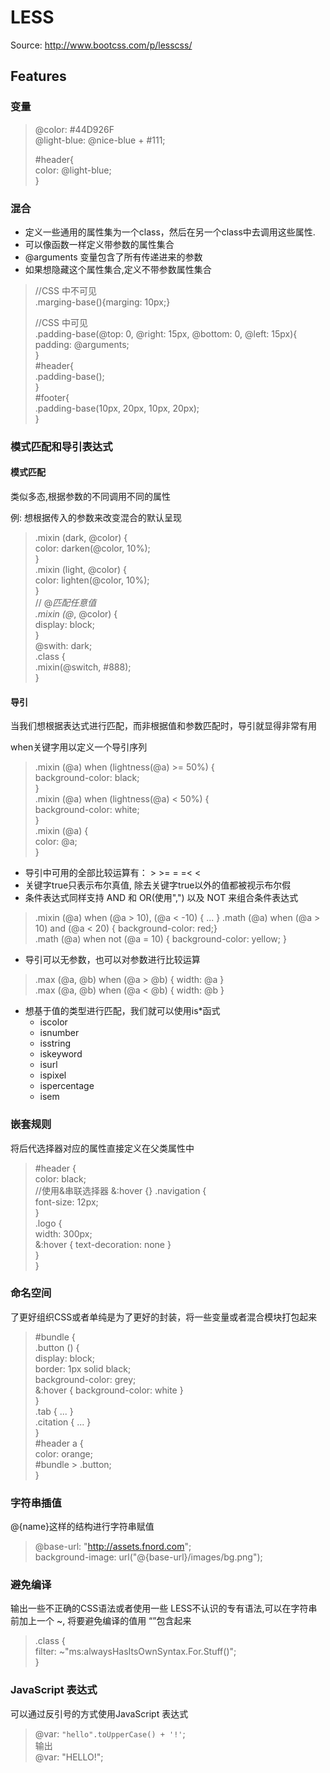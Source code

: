 # LESS

Source: <http://www.bootcss.com/p/lesscss/>

## Features

### 变量

> @color: #44D926F   
> @light-blue: @nice-blue + #111;  
>    
>  #header{  
>    color: @light-blue;    
>  }  


### 混合

* 定义一些通用的属性集为一个class，然后在另一个class中去调用这些属性.
* 可以像函数一样定义带参数的属性集合
* @arguments 变量包含了所有传递进来的参数
* 如果想隐藏这个属性集合,定义不带参数属性集合

> //CSS 中不可见  
> .marging-base(){marging: 10px;}
>
> //CSS 中可见  
>.padding-base(@top: 0, @right: 15px, @bottom: 0, @left: 15px){  
>     padding: @arguments;  
>}  
>  \#header{  
>    .padding-base();   
>  }  
>  \#footer{  
>    .padding-base(10px, 20px, 10px, 20px);   
>  }  

### 模式匹配和导引表达式

#### 模式匹配

类似多态,根据参数的不同调用不同的属性

例: 想根据传入的参数来改变混合的默认呈现

>  
>.mixin (dark, @color) {  
>  color: darken(@color, 10%);  
>}  
>.mixin (light, @color) {  
>  color: lighten(@color, 10%);  
>}  
> // @_匹配任意值  
>.mixin (@_, @color) {  
>  display: block;  
>}  
>@swith: dark;  
>.class {  
>  .mixin(@switch, #888);  
>}  

#### 导引

当我们想根据表达式进行匹配，而非根据值和参数匹配时，导引就显得非常有用

when关键字用以定义一个导引序列

>.mixin (@a) when (lightness(@a) >= 50%) {  
>  background-color: black;  
>}  
>.mixin (@a) when (lightness(@a) < 50%) {  
>  background-color: white;  
>}  
>.mixin (@a) {  
>  color: @a;  
>}  

* 导引中可用的全部比较运算有： > >= = =< <
* 关键字true只表示布尔真值, 除去关键字true以外的值都被视示布尔假
* 条件表达式同样支持 AND 和 OR(使用",") 以及 NOT 来组合条件表达式
> .mixin (@a) when (@a > 10), (@a < -10) { ... }
> .math (@a) when (@a > 10) and (@a < 20) { background-color: red;}  
> .math (@a) when not (@a = 10)  { background-color: yellow; } 
* 导引可以无参数，也可以对参数进行比较运算
> .max (@a, @b) when (@a > @b) { width: @a }    
> .max (@a, @b) when (@a < @b) { width: @b }  
* 想基于值的类型进行匹配，我们就可以使用is*函式
  - iscolor
  - isnumber
  - isstring
  - iskeyword
  - isurl
  - ispixel
  - ispercentage
  - isem

### 嵌套规则

将后代选择器对应的属性直接定义在父类属性中

> \#header {  
>  color: black;  
>  //使用&串联选择器
>  &:hover {}
>  .navigation {  
>    font-size: 12px;  
>  }  
>  .logo {  
>    width: 300px;  
>    &:hover { text-decoration: none }  
>  }  
> }  

### 命名空间

了更好组织CSS或者单纯是为了更好的封装，将一些变量或者混合模块打包起来


> \#bundle {  
>  .button () {  
>    display: block;  
>    border: 1px solid black;  
>    background-color: grey;  
>    &:hover { background-color: white }  
>  }  
>  .tab { ... }  
>  .citation { ... }  
>}  
>\#header a {  
>  color: orange;  
>  #bundle > .button;  
>}  

### 字符串插值

@{name}这样的结构进行字符串赋值

> @base-url: "http://assets.fnord.com";  
> background-image: url("@{base-url}/images/bg.png");

### 避免编译

输出一些不正确的CSS语法或者使用一些 LESS不认识的专有语法,可以在字符串前加上一个 ~, 将要避免编译的值用 “”包含起来

> .class {  
>   filter: ~"ms:alwaysHasItsOwnSyntax.For.Stuff()";  
> }  

### JavaScript 表达式

可以通过反引号的方式使用JavaScript 表达式

> @var: `"hello".toUpperCase() + '!'`;  
> 输出  
> @var: "HELLO!";  


